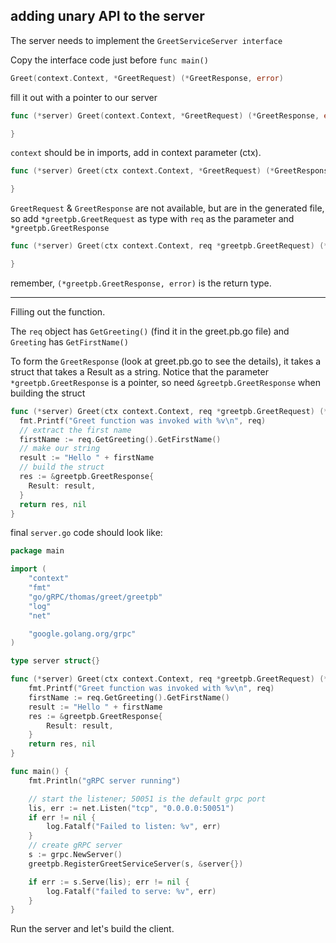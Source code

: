 ## adding unary API to the server

The server needs to implement the `GreetServiceServer interface`

Copy the interface code just before `func main()`

```go
Greet(context.Context, *GreetRequest) (*GreetResponse, error)
```

fill it out with a pointer to our server

```go
func (*server) Greet(context.Context, *GreetRequest) (*GreetResponse, error) {

}
```

`context` should be in imports, add in context parameter (ctx).

```go
func (*server) Greet(ctx context.Context, *GreetRequest) (*GreetResponse, error) {

}
```

`GreetRequest` & `GreetResponse` are not available, but are in the generated file, so add `*greetpb.GreetRequest` as type with `req` as the parameter and `*greetpb.GreetResponse`

```go
func (*server) Greet(ctx context.Context, req *greetpb.GreetRequest) (*greetpb.GreetResponse, error) {

}
```

remember, `(*greetpb.GreetResponse, error)` is the return type.

---
Filling out the function.

The `req` object has `GetGreeting()` (find it in the greet.pb.go file) and `Greeting` has `GetFirstName()`

To form the `GreetResponse` (look at greet.pb.go to see the details), it takes a struct that takes a Result as a string. Notice that the parameter `*greetpb.GreetResponse` is a pointer, so need `&greetpb.GreetResponse` when building the struct

```go
func (*server) Greet(ctx context.Context, req *greetpb.GreetRequest) (*greetpb.GreetResponse, error) {
  fmt.Printf("Greet function was invoked with %v\n", req)
  // extract the first name
  firstName := req.GetGreeting().GetFirstName()
  // make our string
  result := "Hello " + firstName
  // build the struct
  res := &greetpb.GreetResponse{
    Result: result,
  }
  return res, nil
}
```

final `server.go` code should look like:

```go
package main

import (
    "context"
    "fmt"
    "go/gRPC/thomas/greet/greetpb"
    "log"
    "net"

    "google.golang.org/grpc"
)

type server struct{}

func (*server) Greet(ctx context.Context, req *greetpb.GreetRequest) (*greetpb.GreetResponse, error) {
    fmt.Printf("Greet function was invoked with %v\n", req)
    firstName := req.GetGreeting().GetFirstName()
    result := "Hello " + firstName
    res := &greetpb.GreetResponse{
        Result: result,
    }
    return res, nil
}

func main() {
    fmt.Println("gRPC server running")

    // start the listener; 50051 is the default grpc port
    lis, err := net.Listen("tcp", "0.0.0.0:50051")
    if err != nil {
        log.Fatalf("Failed to listen: %v", err)
    }
    // create gRPC server
    s := grpc.NewServer()
    greetpb.RegisterGreetServiceServer(s, &server{})

    if err := s.Serve(lis); err != nil {
        log.Fatalf("failed to serve: %v", err)
    }
}
```

Run the server and let's build the client.

